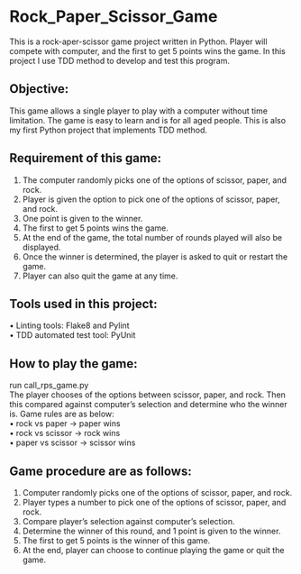 Rock_Paper_Scissor_Game
====

This is a rock-aper-scissor game project written in Python. Player will compete with computer, and the first to get 5 points wins the game. In this project I use TDD method to develop and test this program.

Objective: 
----
This game allows a single player to play with a computer without time limitation. The game is easy to learn and is for all aged people. This is also my first Python project that implements TDD method.

Requirement of this game:
----
1.	The computer randomly picks one of the options of scissor, paper, and rock.
2.	Player is given the option to pick one of the options of scissor, paper, and rock.
3.	One point is given to the winner.
4.	The first to get 5 points wins the game. 
5.	At the end of the game, the total number of rounds played will also be displayed.
6.	Once the winner is determined, the player is asked to quit or restart the game.
7.	Player can also quit the game at any time.


Tools used in this project:
----
•	Linting tools: Flake8 and Pylint<br>
•	TDD automated test tool: PyUnit<br>

How to play the game:
----
run call_rps_game.py<br>
The player chooses of the options between scissor, paper, and rock. Then this compared against computer’s selection and determine who the winner is. 
Game rules are as below:<br>
•	rock vs paper -> paper wins<br>
•	rock vs scissor -> rock wins<br>
•	paper vs scissor -> scissor wins<br>


Game procedure are as follows:
----
1.	Computer randomly picks one of the options of scissor, paper, and rock.
2.	Player types a number to pick one of the options of scissor, paper, and rock.
3.	Compare player’s selection against computer’s selection.
4.	Determine the winner of this round, and 1 point is given to the winner.
5.	The first to get 5 points is the winner of this game.
6.	At the end, player can choose to continue playing the game or quit the game.
